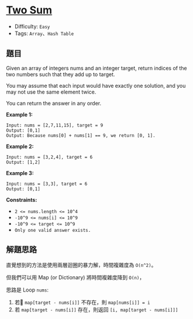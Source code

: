 # [Two Sum](https://leetcode.com/problems/two-sum/)
- Difficulty: `Easy`
- Tags: `Array`、`Hash Table`

## 題目
Given an array of integers nums and an integer target, return indices of the two numbers such that they add up to target.

You may assume that each input would have exactly one solution, and you may not use the same element twice.

You can return the answer in any order.

 
**Example 1:**

```
Input: nums = [2,7,11,15], target = 9
Output: [0,1]
Output: Because nums[0] + nums[1] == 9, we return [0, 1].
```

**Example 2:**

```
Input: nums = [3,2,4], target = 6
Output: [1,2]
```

**Example 3:**

```
Input: nums = [3,3], target = 6
Output: [0,1]
```

**Constraints:**

- `2 <= nums.length <= 10^4`
- `-10^9 <= nums[i] <= 10^9`
- `-10^9 <= target <= 10^9`
- `Only one valid answer exists.`

## 解題思路
直覺想到的方法是使用兩層迴圈的暴力解，時間複雜度為 `O(n^2)`。

但我們可以用 Map (or Dictionary) 將時間複雜度降到 `O(n)`，

思路是 Loop `nums`:
1. 若 `map[target - nums[i]]` 不存在，則 `map[nums[i]] = i`
2. 若 `map[target - nums[i]]` 存在，則返回 `[i, map[target - nums[i]]]`
